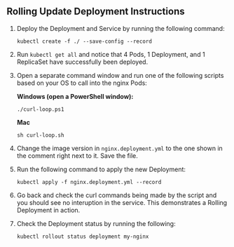 ## Rolling Update Deployment Instructions

1. Deploy the Deployment and Service by running the following command:

    `kubectl create -f ./ --save-config --record`

1. Run `kubectl get all` and notice that 4 Pods, 1 Deployment, and 1 ReplicaSet have successfully been deployed.
1. Open a separate command window and run one of the following scripts based on your OS to call into the nginx Pods:

    **Windows (open a PowerShell window):**

    `./curl-loop.ps1`

    **Mac**

    `sh curl-loop.sh`

1. Change the image version in `nginx.deployment.yml` to the one shown in the comment right next to it. Save the file.
1. Run the following command to apply the new Deployment:

    `kubectl apply -f nginx.deployment.yml --record`

1. Go back and check the curl commands being made by the script and you should see no interuption in the service. This demonstrates a Rolling Deployment in action.
1. Check the Deployment status by running the following:

    `kubectl rollout status deployment my-nginx`


